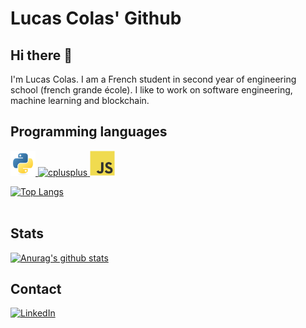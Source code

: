 # Lucas Colas' Github

## Hi there 👋

I'm Lucas Colas. I am a French student in second year of engineering school (french grande école). I like to work on software engineering, machine learning and blockchain. 

## Programming languages

<a href="https://www.python.org" target="_blank"> <img src="https://raw.githubusercontent.com/devicons/devicon/master/icons/python/python-original.svg" alt="python" width="40" height="40"/> </a> 
<a href="https://www.w3schools.com/cpp/" target="_blank"> <img src="https://user-images.githubusercontent.com/51634013/143689429-ca75503d-5d52-4874-8168-6dd4b523b171.png" alt="cplusplus" width="60" height="60"/> </a> 
  <a href="https://developer.mozilla.org/en-US/docs/Web/JavaScript" target="_blank"> <img src="https://raw.githubusercontent.com/devicons/devicon/master/icons/javascript/javascript-original.svg" alt="javascript" width="40" height="40"/> </a> 

[![Top Langs](https://github-readme-stats.vercel.app/api/top-langs/?username=LucasColas)](https://github.com/anuraghazra/github-readme-stats)
<br><br>



## Stats

[![Anurag's github stats](https://github-readme-stats.vercel.app/api?username=LucasColas)](https://github.com/anuraghazra/github-readme-stats)

## Contact

[![LinkedIn](https://img.shields.io/badge/-LINKEDIN-0077B5?style=for-the-badge&logo=linkedin&logoColor=white)](https://www.linkedin.com/in/lucas-colas-95626919b/)


<!--
**LucasColas/lucascolas** is a ✨ _special_ ✨ repository because its `README.md` (this file) appears on your GitHub profile.

Here are some ideas to get you started:

- 🔭 I’m currently working on ...
- 🌱 I’m currently learning ...
- 👯 I’m looking to collaborate on ...
- 🤔 I’m looking for help with ...
- 💬 Ask me about ...
- 📫 How to reach me: ...
- 😄 Pronouns: ...
- ⚡ Fun fact: ...
-->
